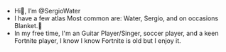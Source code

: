 -  Hi👋, I’m @SergioWater
-   I have a few atlas Most common are: Water, Sergio, and on occasions Blanket.🤙
-   In my free time, I'm an Guitar Player/Singer, soccer player, and a keen Fortnite player, I know I know Fortnite is old but I enjoy it.
